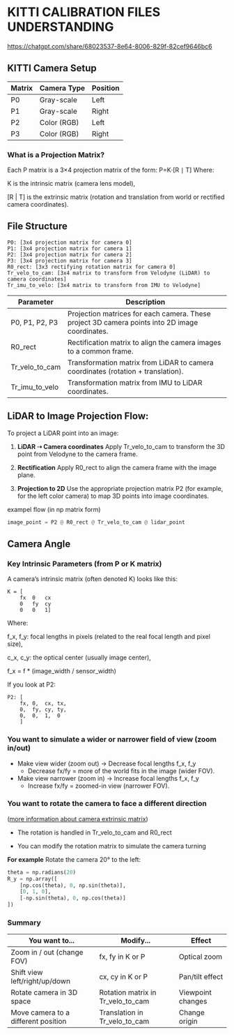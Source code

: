 # KITTI CALIBRATION FILES UNDERSTANDING
https://chatgpt.com/share/68023537-8e64-8006-829f-82cef9646bc6
## KITTI Camera Setup

Matrix | Camera Type | Position
---|---|---
P0 | Gray-scale | Left
P1 | Gray-scale | Right
P2 | Color (RGB) | Left
P3 | Color (RGB) | Right
### What is a Projection Matrix?
Each P matrix is a 3×4 projection matrix of the form:
P=K⋅[R ∣ T]
Where:

K is the intrinsic matrix (camera lens model),

[R | T] is the extrinsic matrix (rotation and translation from world or rectified camera coordinates).
## File Structure
```
P0: [3x4 projection matrix for camera 0]
P1: [3x4 projection matrix for camera 1]
P2: [3x4 projection matrix for camera 2]
P3: [3x4 projection matrix for camera 3]
R0_rect: [3x3 rectifying rotation matrix for camera 0]
Tr_velo_to_cam: [3x4 matrix to transform from Velodyne (LiDAR) to camera coordinates]
Tr_imu_to_velo: [3x4 matrix to transform from IMU to Velodyne]

```
Parameter | Description
---|---
P0, P1, P2, P3 | Projection matrices for each camera. These project 3D camera points into 2D image coordinates.
R0_rect | Rectification matrix to align the camera images to a common frame.
Tr_velo_to_cam | Transformation matrix from LiDAR to camera coordinates (rotation + translation).
Tr_imu_to_velo | Transformation matrix from IMU to LiDAR coordinates.

## LiDAR to Image Projection Flow:
To project a LiDAR point into an image:

1. **LiDAR ➝ Camera coordinates** Apply Tr_velo_to_cam to transform the 3D point from Velodyne to the camera frame.

2. **Rectification** Apply R0_rect to align the camera frame with the image plane.

3. **Projection to 2D** Use the appropriate projection matrix P2 (for example, for the left color camera) to map 3D points into image coordinates.

exampel flow (in np matrix form)
```python
image_point = P2 @ R0_rect @ Tr_velo_to_cam @ lidar_point
```

## Camera Angle
### Key Intrinsic Parameters (from P or K matrix)
A camera’s intrinsic matrix (often denoted K) looks like this:
```
K = [
    fx  0   cx 
    0   fy  cy
    0   0   1]
```

Where:

f_x, f_y: focal lengths in pixels (related to the real focal length and pixel size),

c_x, c_y: the optical center (usually image center),

f_x = f * (image_width / sensor_width)

If you look at P2:
```
P2: [
    fx, 0,  cx, tx,
    0,  fy, cy, ty,
    0,  0,  1,  0
    ]
```


### You want to simulate a wider or narrower field of view (zoom in/out)
* Make view wider (zoom out) → Decrease focal lengths f_x, f_y
    * Decrease fx/fy = more of the world fits in the image (wider FOV).
* Make view narrower (zoom in) → Increase focal lengths f_x, f_y
    * Increase fx/fy = zoomed-in view (narrower FOV).

### You want to rotate the camera to face a different direction
([more information about camera extrinsic matrix](https://medium.com/data-science/camera-extrinsic-matrix-with-example-in-python-cfe80acab8dd))

* The rotation is handled in Tr_velo_to_cam and R0_rect

* You can modify the rotation matrix to simulate the camera turning

**For example**
Rotate the camera 20° to the left:
```python 
theta = np.radians(20)
R_y = np.array([
    [np.cos(theta), 0, np.sin(theta)],
    [0, 1, 0],
    [-np.sin(theta), 0, np.cos(theta)]
])

```

### Summary
You want to... | Modify... | Effect
---|---|---
Zoom in / out (change FOV) | fx, fy in K or P | Optical zoom
Shift view left/right/up/down | cx, cy in K or P | Pan/tilt effect
Rotate camera in 3D space | Rotation matrix in Tr_velo_to_cam | Viewpoint changes
Move camera to a different position | Translation in Tr_velo_to_cam | Change origin